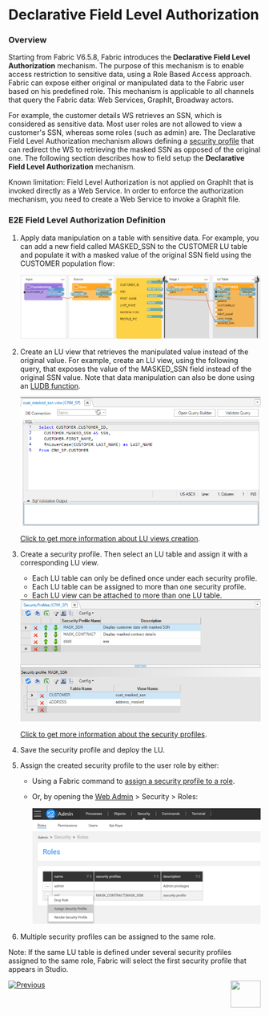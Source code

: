 # Declarative Field Level Authorization

### Overview

Starting from Fabric V6.5.8, Fabric introduces the **Declarative Field Level Authorization** mechanism. The purpose of this mechanism is to enable access restriction to sensitive data, using a Role Based Access approach. Fabric can expose either original or manipulated data to the Fabric user based on his predefined role. This mechanism is applicable to all channels that query the Fabric data: Web Services, GraphIt, Broadway actors.

For example, the customer details WS retrieves an SSN, which is considered as sensitive data. Most user roles are not allowed to view a customer's SSN, whereas some roles (such as admin) are. The Declarative Field Level Authorization mechanism allows defining a [security profile](05_security_profiles.md) that can redirect the WS to retrieving the masked SSN as opposed of the original one. The following section describes how to field setup the **Declarative Field Level Authorization** mechanism.

Known limitation: Field Level Authorization is not applied on GraphIt that is invoked directly as a Web Service. In order to enforce the authorization mechanism, you need to create a Web Service to invoke a GraphIt file.  

### E2E Field Level Authorization Definition

1. Apply data manipulation on a table with sensitive data. For example, you can add a new field called MASKED_SSN to the CUSTOMER LU table and populate it with a masked value of the original SSN field using the CUSTOMER population flow:

   ![](images/masking_example_1.PNG)

2. Create an LU view that retrieves the manipulated value instead of the original value. For example, create an LU view, using the following query, that exposes the value of the MASKED_SSN field instead of the original SSN value. Note that data manipulation can also be done using an [LUDB function](/articles/07_table_population/11_3_creating_an_LUDB_function.md).

   <img src="../06_LU_tables/images/lu_views_1.PNG" style="zoom:80%;" />

   [Click to get more information about LU views creation](/articles/06_LU_tables/06_LU_views.md).

3. Create a security profile. Then select an LU table and assign it with a corresponding LU view.

   * Each LU table can only be defined once under each security profile.
   * Each LU table can be assigned to more than one security profile. 
   * Each LU view can be attached to more than one LU table.

   <img src="images/security_profile_1.PNG" style="zoom:80%;" />

   [Click to get more information about the security profiles](05_security_profiles.md). 

4. Save the security profile and deploy the LU.

5. Assign the created security profile to the user role by either:

   * Using a Fabric command to [assign a security profile to a role](/articles/17_fabric_credentials/02_fabric_credentials_commands.md#assign-security_profile-security_profile-to-role-role).

   * Or, by opening the [Web Admin](/articles/30_web_framework/03_web_admin_application.md) > Security > Roles:

     ![](images/assign_security_profile_1.PNG)

6. Multiple security profiles can be assigned to the same role. 

   
Note: If the same LU table is defined under several security profiles assigned to the same role, Fabric will select the first security profile that appears in Studio.




[![Previous](/articles/images/Previous.png)](03_fabric_credentials_backup.md)[<img align="right" width="60" height="54" src="/articles/images/Next.png">](05_security_profiles.md)

